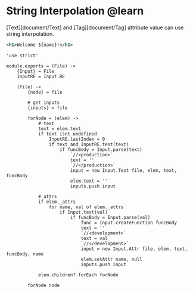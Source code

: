 String Interpolation @learn
===========================

[Text][document/Text] and [Tag][document/Tag] attribute value can use string interpolation.

```xml
<h1>Welcome ${name}!</h1>
```

	'use strict'

	module.exports = (File) ->
		{Input} = File
		InputRE = Input.RE

		(file) ->
			{node} = file

			# get inputs
			{inputs} = file

			forNode = (elem) ->
				# text
				text = elem.text
				if text isnt undefined
					InputRE.lastIndex = 0
					if text and InputRE.test(text)
						if funcBody = Input.parse(text)
							`//<production>`
							text = ''
							`//</production>`
							input = new Input.Text file, elem, text, funcBody
							elem.text = ''
							inputs.push input

				# attrs
				if elem._attrs
					for name, val of elem._attrs
						if Input.test(val)
							if funcBody = Input.parse(val)
								func = Input.createFunction funcBody
								text = ''
								`//<development>`
								text = val
								`//</development>`
								input = new Input.Attr file, elem, text, funcBody, name
								elem.setAttr name, null
								inputs.push input

				elem.children?.forEach forNode

			forNode node
